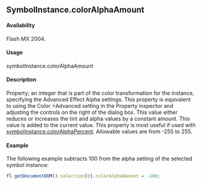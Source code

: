 ## SymbolInstance.colorAlphaAmount

#### Availability

Flash MX 2004.

#### Usage

symbolInstance.colorAlphaAmount

#### Description

Property; an integer that is part of the color transformation for the instance, specifying the Advanced Effect Alpha settings. This property is equivalent to using the Color >Advanced setting in the Property inspector and adjusting the controls on the right of the dialog box. This value either reduces or increases the tint and alpha values by a constant amount. This value is added to the current value. This property is most useful if used with [symbolInstance.colorAlphaPercent](../SymbolInstance_object/symbolInstanc9.md). Allowable values are from -255 to 255.

#### Example

The following example subtracts 100 from the alpha setting of the selected symbol instance:

```javascript
fl.getDocumentDOM().selection[0].colorAlphaAmount = -100;
```

<span id="symbolInstance.colorAlphaPercent" class="anchor"></span>
